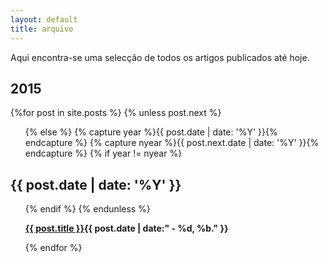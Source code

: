 ```yaml
---
layout: default
title: arquivo
---
```

Aqui encontra-se uma selecção de todos os artigos publicados até hoje.

<section id="archive">
                    <h2>2015</h2>
                                    {%for post in site.posts %}
                                    {% unless post.next %}
                    <ul class="this">
                        {% else %}
                        {% capture year %}{{ post.date | date: '%Y' }}{% endcapture %}
                        {% capture nyear %}{{ post.next.date | date: '%Y' }}{% endcapture %}
                        {% if year != nyear %}
                    </ul>
                    <h2>{{ post.date | date: '%Y' }}</h2>
                    <ul class="past">
                        {% endif %}
                        {% endunless %}
                    <p><strong><a href="{{ post.url }}">{{ post.title }}</a><time>{{ post.date | date:" - %d, %b." }}</time></strong></p>
                    {% endfor %}
                    </ul>
</section> 

